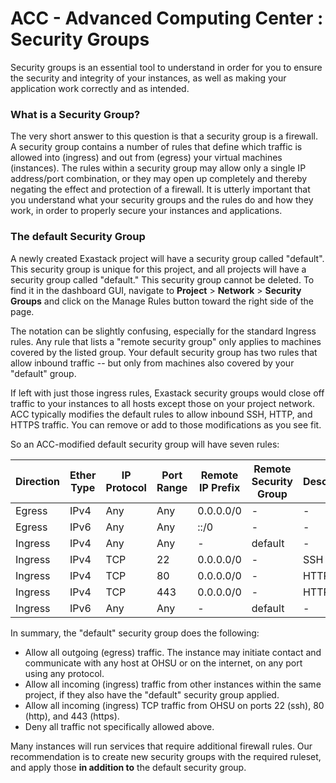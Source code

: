 ACC - Advanced Computing Center : Security Groups
===========================================================


Security groups is an essential tool to understand in order for you to ensure the security and integrity of your instances, as well as making your application work correctly and as intended.

### What is a Security Group?

The very short answer to this question is that a security group is a firewall. A security group contains a number of rules that define which traffic is allowed into (ingress) and out from (egress) your virtual machines (instances). The rules within a security group may allow only a single IP address/port combination, or they may open up completely and thereby negating the effect and protection of a firewall. It is utterly important that you understand what your security groups and the rules do and how they work, in order to properly secure your instances and applications.

### The default Security Group

A newly created Exastack project will have a security group called "default". This security group is unique for this project, and all projects will have a security group called "default." This security group cannot be deleted. To find it in the dashboard GUI, navigate to **Project** > **Network** > **Security Groups** and click on the Manage Rules button toward the right side of the page.

The notation can be slightly confusing, especially for the standard Ingress rules. Any rule that lists a "remote security group" only applies to machines covered by the listed group. Your default security group has two rules that allow inbound traffic -- but only from machines also covered by your "default" group.

If left with just those ingress rules, Exastack security groups would close off traffic to your instances to all hosts except those on your project network. ACC typically modifies the default rules to allow inbound SSH, HTTP, and HTTPS traffic. You can remove or add to those modifications as you see fit.

So an ACC-modified default security group will have seven rules:

| Direction | Ether Type | IP Protocol | Port Range | Remote IP Prefix | Remote Security Group | Description |
|-----------|------------|-------------|------------|------------------|-----------------------|-------------|
| Egress    | IPv4       | Any         | Any        | 0.0.0.0/0        | -                     |  -          |
| Egress    | IPv6       | Any         | Any        | ::/0             | -                     |  -          |
| Ingress   | IPv4       | Any         | Any        | - | default      | -                     |             |   
| Ingress   | IPv4       | TCP         | 22         | 0.0.0.0/0        | -                     | SSH         |
| Ingress   | IPv4       | TCP         | 80         | 0.0.0.0/0        | -                     | HTTP        |
| Ingress   | IPv4       | TCP         | 443        | 0.0.0.0/0        | -                     | HTTPS       |
| Ingress   | IPv6       | Any         | Any        | -                | default               |  -          |


In summary, the "default" security group does the following:

-   Allow all outgoing (egress) traffic. The instance may initiate contact and communicate with any host at OHSU or on the internet, on any port using any protocol.
-   Allow all incoming (ingress) traffic from other instances within the same project, if they also have the "default" security group applied.
-   Allow all incoming (ingress) TCP traffic from OHSU on ports 22 (ssh), 80 (http), and 443 (https).
-   Deny all traffic not specifically allowed above.

Many instances will run services that require additional firewall rules. Our recommendation is to create new security groups with the required ruleset, and apply those **in addition to** the default security group.